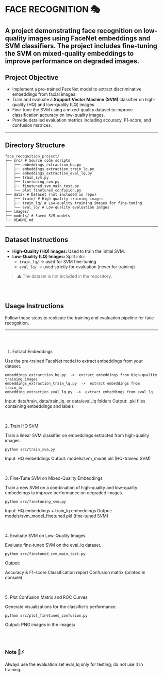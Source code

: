# FACE RECOGNITION 🎭

 

A project demonstrating face recognition on low-quality images using **FaceNet embeddings** and **SVM classifiers**. The project includes fine-tuning the SVM on mixed-quality embeddings to improve performance on degraded images.
<br>
---
## Project Objective

- Implement a pre-trained FaceNet model to extract discriminative embeddings from facial images.
- Train and evaluate a **Support Vector Machine (SVM)** classifier on high-quality (HQ) and low-quality (LQ) images.
- Fine-tune the SVM using a mixed-quality dataset to improve classification accuracy on low-quality images.
- Provide detailed evaluation metrics including accuracy, F1-score, and confusion matrices.
  
---
## Directory Structure
```
face_recognition_project/
├── src/ # Source code scripts
│   ├── embeddings_extraction_hq.py
│   ├── embeddings_extraction_train_lq.py
│   ├── embeddings_extraction_eval_lq.py
│   ├── train_svm.py
│   ├── finetuning_svm.py
│   ├── finetuned_svm_main_test.py
│   └── plot_finetuned_confusion.py
├── data/ # Dataset (not included in repo)
│   ├── train/ # High-quality training images
│   ├── train_lq/ # Low-quality training images for fine-tuning
│   └── eval_lq/ # Low-quality evaluation images
├── images/
├── models/ # Saved SVM models
└── README.md

```

---

## Dataset Instructions

- **High-Quality (HQ) Images:** Used to train the initial SVM.  
- **Low-Quality (LQ) Images:** Split into:
  - `train_lq/` → used for SVM fine-tuning
  - `eval_lq/` → used strictly for evaluation (never for training)  

> ⚠️ The dataset is not included in the repository.

<br><br>
## Usage Instructions

Follow these steps to replicate the training and evaluation pipeline for face recognition.

---
<br><br>
1. Extract Embeddings

Use the pre-trained FaceNet model to extract embeddings from your dataset.
```
embeddings_extracttion_hq.py  ->  extract embeddings from High-quality training images
embeddings_extraction_train_lq.py  ->  extract embeddings from train_lq
embedding_extraction_eval_lq.py  ->  extract embeddings from eval_lq
```
Input: data/train, data/train_lq, or data/eval_lq folders
Output: .pkl files containing embeddings and labels 

<br><br>
2. Train HQ SVM

Train a linear SVM classifier on embeddings extracted from high-quality images.
```
python src/train_svm.py
```
Input: HQ embeddings 
Output: models/svm_model.pkl (HQ-trained SVM)

<br><br>
3. Fine-Tune SVM on Mixed-Quality Embeddings

Train a new SVM on a combination of high-quality and low-quality embeddings to improve performance on degraded images.
```
python src/finetuning_svm.py
```
Input: HQ embeddings + train_lq embeddings
Output: models/svm_model_finetuned.pkl (fine-tuned SVM)

<br><br>
4. Evaluate SVM on Low-Quality Images

Evaluate fine-tuned SVM on the eval_lq dataset.
```
python src/finetuned_svm_main_test.py
```
Output:

Accuracy & F1-score
Classification report
Confusion matrix (printed in console)

<br><br>
5. Plot Confusion Matrix and ROC Curves

Generate visualizations for the classifier’s performance.
```
python src/plot_finetuned_confusion.py
```
Output: PNG images in the images/ 

<br><br>
### Note 📌⚡

Always use the evaluation set eval_lq only for testing; do not use it in training.

